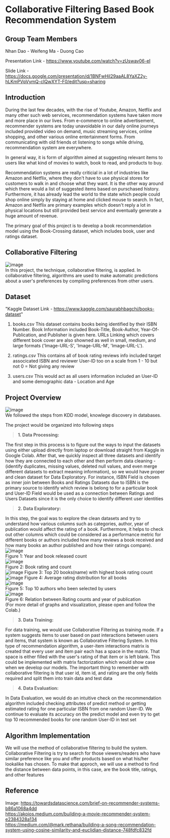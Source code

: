 # Collaborative Filtering Based Book Recommendation System
## Group Team Members

Nhan Dao - Weifeng Ma - Duong Cao

Presentation Link - https://www.youtube.com/watch?v=zUswav06-eI

Slide Link - https://docs.google.com/presentation/d/1BNFwHiI29aaAL8YaXZ2y-hLKmPVpVymQ-cIQwXYT-F0/edit?usp=sharing

## Introduction

During the last few decades, with the rise of Youtube, Amazon, Netflix and many other such web services, recommendation systems have taken more and more place in our lives. From e-commerce to online advertisement, recommender systems are today unavoidable in our daily online journeys included provided video on demand, music streaming services, online shopping, and other various online entertainment forms. From communicating with old friends ot listening to songs while driving, recommendation system are everywhere.

In general way, it is form of algorithm aimed at suggesting relevant items to users like what kind of movies to watch, book to read, and products to buy.

Recommendation systems are really criticial in a lot of industries like Amazon and Netflix, where they don't have to use physical stores for customers to walk in and choose what they want. It is the other way around which there would a list of suggested items based on purschased history. Furthermore, it has already lead the world to the state which people could shop online simply by staying at home and clicked mouse to search. In fact, Amazon and Netflix are primary examples which doesn't reply a lot in physical locations but still provided best service and eventually generate a huge amount of revenue.

The primary goal of this project is to develop a book recommendation model using the Book-Crossing dataset, which includes book, user and ratings dataset.

## Collaborative Filtering
![image](https://user-images.githubusercontent.com/32551600/145658137-2a48ba82-ce45-43dd-a028-669ef594f519.png)<br />
In this project, the technique, collaborative filtering, is applied. In collaborative filtering, algorithms are used to make automatic predictions about a user's preferences by compiling preferences from other users.

## Dataset

"Kaggle Dataset Link - https://www.kaggle.com/saurabhbagchi/books-dataset"

1. books.csv
   This dataset contains books being identified by their ISBN Number. Book Information included Book-Title, Book-Author, Year-Of-Publication, and Publisher is given here. URLs    Linking which covers different book cover are also showned as well in small, medium, and large formats ('Image-URL-S', 'Image-URL-M', 'Image-URL-L').

2. ratings.csv
   This contains all of book rating reviews info included target associcated ISBN and reviewer User-ID too on a scale from 1 - 10 but not 0 = Not giving any review
   
3. users.csv
  This would act as all users information included an User-ID and some demographic data - Location and Age 

## Project Overview
![image](https://user-images.githubusercontent.com/32551600/145658323-67bc70e9-e109-47a2-92da-19d753b93505.png)<br />
We followed the steps from KDD model, knowlege discovery in databases. <br />

The project would be organized into following steps

> **1. Data Processing:** 

The first step in this process is to figure out the ways to input the datasets using either upload directly from laptop or download straight from Kaggle in Google Colab.
After that, we quickly inspect all three datasets and identify how they are connected to each other and then perform data cleaning - (identify duplicates, missing values, deleted null values, and even merge different datasets to extract meaning information), so we would have proper and clean dataset for Data Exploratory. For instance, ISBN Field is chosen as inner join between Books and Ratings Datasets due to ISBN is the primary source to identify which review is belong to for a particular book and User-ID Field would be used as a connection between Ratings and Users Datasets since it is the only choice to identify different user identities

> **2. Data Exploratory:** 

In this step, the goal was to explore the clean datasets and try to understand how various columns such as categories, author, year of publication would affect the rating of a book. Furthermore, it helps to check out other columns which could be considered as a performance metric for different books or authors included how many reviews a book received and how many books an author published and how their ratings compare).<br />
![image](https://user-images.githubusercontent.com/32551600/145658847-e648e420-6444-4567-aa42-677ad3689b26.png)<br />
Figure 1: Year and book released count <br />
![image](https://user-images.githubusercontent.com/32551600/145658895-e652f0b8-61d7-4ba3-9b26-2080a03bface.png)<br />
Figure 2: Book rating and count <br />
![image](https://user-images.githubusercontent.com/32551600/145659003-3b53e203-9be1-49b7-ae24-bd1797e41764.png)
Figure 3: Top 20 books(name) with highest book rating count <br />
![image](https://user-images.githubusercontent.com/32551600/145659049-cce75735-c663-4b9a-9d12-2b673a267723.png)
Figure 4: Average rating distribution for all books <br />
![image](https://user-images.githubusercontent.com/32551600/145659163-b08ff064-56ab-49cd-ac8e-ca7b67aa8261.png) <br />
Figure 5: Top 10 authors who been selected by users <br />
![image](https://user-images.githubusercontent.com/32551600/145659130-d13af279-39fa-4a65-91a8-0bef6a8cf3e3.png) <br />
Figure 6: Relation between Rating counts and year of publication <br />
(For more detail of graphs and visualization, please open and follow the Colab.) <br />

> **3. Data Training:** 

For data training, we would use Collaborative Filtering as training mode. If a system suggests items to user based on past interactions between users and items, that system is known as Collaborative Filtering System. In this type of recommendation algorithm, a user-item interactions matrix is created that every user and item pair each has a space in the matrix. That space is either filled with the user's rating of that item or is left blank. This could be implemented with matrix factorization which would show case when we develop our models. The important thing to remember with collaborative filtering is that user id, item id, and rating are the only fields required and split them into train data and test data

> **4. Data Evaluation:** 

In Data Evaluation, we would do an intuitive check on the recommendation algorithm included checking attributes of predict method or getting estimated rating for one particular ISBN from one random User-ID. We continue to evaluate its accuracy on the predict model and even try to get top 10 recommended books for one random User-ID in test set

## Algorithm Implementation

We will use the method of collaborative filtering to build the system. Collaborative Filtering is try to search for those viewers/readers who have similar preference like you and offer products based on what his/her lookalike has chosen. To make that approch, we will use a method to find the distance between data points, in this case, are the book title, ratings, and other features

## Reference  
Image: 
https://towardsdatascience.com/brief-on-recommender-systems-b86a1068a4dd <br />
https://akoios.medium.com/building-a-movie-recommender-system-e2384328a134 <br />
https://medium.com/@mark.rethana/building-a-song-recommendation-system-using-cosine-similarity-and-euclidian-distance-748fdfc832fd <br />
